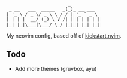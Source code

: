 ```figlet
                       _
 _ __   ___  _____   _(_)_ __ ___
| '_ \ / _ \/ _ \ \ / / | '_ ` _ \
| | | |  __/ (_) \ V /| | | | | | |
|_| |_|\___|\___/ \_/ |_|_| |_| |_|
```

My neovim config, based off of [kickstart.nvim](https://github.com/nvim-lua/kickstart.nvim).

## Todo

- Add more themes (gruvbox, ayu)
